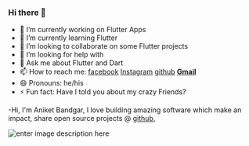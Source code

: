 ### Hi there 👋





- 🔭 I’m currently working on Flutter Apps
- 🌱 I’m currently learning Flutter 
- 👯 I’m looking to collaborate on some Flutter projects
- 🤔 I’m looking for help with 
- 💬 Ask me about Flutter and Dart
- 📫 How to reach me: [facebook](https://www.facebook.com/aniket.bandgar.3/)  [Instagram](https://www.instagram.com/___aniket__456/) [github](https://github.com/aniketBandgar) [**Gmail**](mailto:aniketbandgar505@gmail.com)
- 😄 Pronouns: he/his
- ⚡ Fun fact: Have I told you about my crazy Friends?

-Hi, I'm Aniket Bandgar, I love building amazing software which make an impact, share open source projects @ [github](https://github.com/aniketBandgar),

![enter image description here](https://github-readme-stats.vercel.app/api?username=aniketBandgar&&show_icons=true&title_color=ffffff&icon_color=bb2acf&text_color=daf7dc&bg_color=151515)
